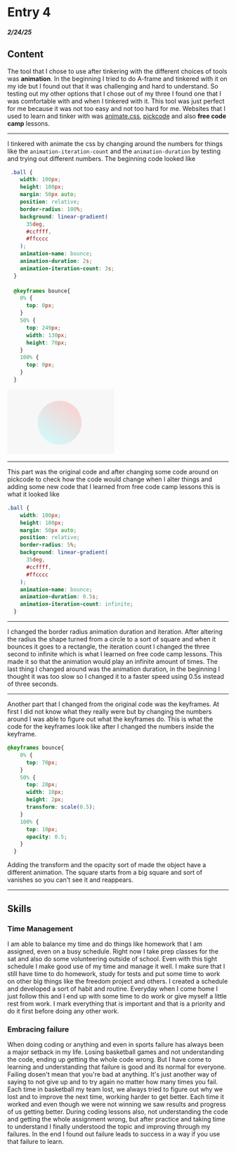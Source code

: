# Entry 4
##### 2/24/25

## Content
The tool that I chose to use after tinkering with the different choices of tools was **animation**. In the beginning I tried to do A-frame and tinkered with it on my ide but I found out that it was challenging and hard to understand. So testing out my other options that I chose out of my three I found one that I was comfortable with and when I tinkered with it. This tool was just perfect for me because it was not too easy and not too hard for me. Websites that I used to learn and tinker with was [animate.css](https://animate.style/), [pickcode](https://app.pickcode.io/project/cm7qtmnmun5h0emhdxs2rt1y0) and also **free code camp** lessons. 

----
I tinkered with animate the css by changing around the numbers for things like the ```animation-iteration-count``` and the ```animation-duration``` by testing and trying out different numbers. The beginning code looked like 

```CSS
 .ball {
    width: 100px;
    height: 100px;
    margin: 50px auto;
    position: relative;
    border-radius: 100%;
    background: linear-gradient(
      35deg,
      #ccffff,
      #ffcccc
    );
    animation-name: bounce;
    animation-duration: 2s;
    animation-iteration-count: 3s;
  }

  @keyframes bounce{
    0% {
      top: 0px;
    }
    50% {
      top: 249px;
      width: 130px;
      height: 70px;
    }
    100% {
      top: 0px;
    }
  }
```
![circle](circle.png)

---

This part was the original code and after changing some code around on pickcode to check how the code would change when I alter things and adding some new code that I learned from free code camp lessons this is what it looked like 

```CSS
.ball {
    width: 100px;
    height: 100px;
    margin: 50px auto;
    position: relative;
    border-radius: 5%;
    background: linear-gradient(
      35deg,
      #ccffff,
      #ffcccc
    );
    animation-name: bounce;
    animation-duration: 0.5s;
    animation-iteration-count: infinite;
  }
```

---

I changed the border radius animation duration and iteration. After altering the radius the shape turned from a circle to a sort of square and when it bounces it goes to a rectangle, the iteration count I changed the three second to infinite which is what I learned on free code camp lessons. This made it so that the animation would play an infinite amount of times. The last thing I changed around was the animation duration, in the beginning I thought it was too slow so I changed it to a faster speed using 0.5s instead of three seconds. 

--- 

Another part that I changed from the original code was the keyframes. At first I did not know what they really were but by changing the numbers around I was able to figure out what the keyframes do. This is what the code for the keyframes look like after I changed the numbers inside the keyframe. 

```CSS
@keyframes bounce{
    0% {
      top: 70px;
    }
    50% {
      top: 20px;
      width: 10px;
      height: 2px;
      transform: scale(0.5);
    }
    100% {
      top: 10px;
      opacity: 0.5;
    }
  }
```
Adding the transform and the opacity sort of made the object have a different animation. The square starts from a big square and sort of vanishes so you can't see it and reappears. 

---

## Skills

### Time Management 
I am able to balance my time and do things like homework that I am assigned, even on a busy schedule. Right now I take prep classes for the sat and also do some volunteering outside of school. Even with this tight schedule I make good use of my time and manage it well. I make sure that I still have time to do homework, study for tests and put some time to work on other big things like the freedom project and others. I created a schedule and developed a sort of habit and routine. Everyday when I come home I just follow this and I end up with some time to do work or give myself a little rest from work. I mark everything that is important and that is a priority and do it first before doing any other work.  

### Embracing failure
When doing coding or anything and even in sports failure has always been a major setback in my life. Losing basketball games and not understanding the code, ending up getting the whole code wrong. But I have come to learning and understanding that failure is good and its normal for everyone. Failing dosen't mean that you're bad at anything. It's just another way of saying to not give up and to try again no matter how many times you fail. Each time in basketball my team lost, we always tried to figure out why we lost and to improve the next time, working harder to get better. Each time it worked and even though we were not winning we saw results and progress of us getting better. During coding lessons also, not understanding the code and getting the whole assignment wrong, but after practice and taking time to understand I finally understood the topic and improving through my failures. In the end I found out failure leads to success in a way if you use that failure to learn.  









